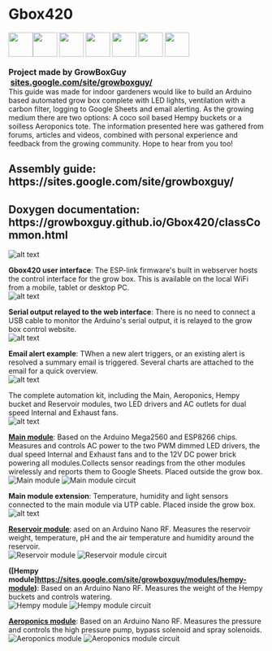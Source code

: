 # Gbox420
<div>
<div><img width="48" height="48" src="https://lh3.googleusercontent.com/GAoRKaB09BobBln1BQgRHL0qmbfyTmnMn6_6JBmCVZ3gvUuCOzhRep7HkBYL4_bWqa5Vk70W7dgq_t5vgwisNYon5yXiM0hbBoUauYdnv9ujxtkVrn5hB4SXhT2X-nWb7BS4Bo_-fL-Pj2TLdzMcbJN4597KkEvYGrqv6CtPy_wf06wc9t1WN2jL5lbhWHdvkleKIU6Hpp1AXPjOI_3c9lY0jpIdEtcjbOZ3fYIgrEvm1HO7JrAbyllYIgpSpZlMr6uUQh2h6PuA9tDSb8-V3NmMuvRtOQi5qfH6rJKrOBv5oNN4_t-C-V3BLKjXqx82oAmP65RAnH1Y3EXG8FbuEsQvqYcWiEp9iaNeuYbjokQoVM8h61Gh1cPr717j0D1GjEYhYzba32UvVZ3iXiVr1zmonOw810HP5oTWhc-o0mNdW211dhs80tvOyaggxKGX_I7r5kcak9nK7PSP3ppAi-wjrsqhW0UBiRvsyHwpHRfIu-A0lbnQ4ukwWiw28dnBPQMZUu8rLAXVNRnBjoAPU5udjLwyCUyCeU6YjUlC9TTe7QpbTZCrVueTaytD3GOqtP2dKg2wZse3CCGPrnNq2vg5DpRV4Qb0sOBv8oyJzKfdWLCMgYJYTw9rpYg6Y3zgUjJWqmLdX3upj8an069FddUa33Sgb6YhQe6NSz1sdW7cq_-8zYosD0RmeavL4t3sfpNDXw95OOmQJ0LEFKRZSa3PBApRvl2GIOpNmLI2Li_QSw-y=s671-no" style="display:inline;float:left" >
<a href="https://www.patreon.com/growboxguy"><img width="48" height="48" src="https://lh3.googleusercontent.com/GHPlhe8VfY4Bwtg0xPO2Z0vdj1QjcInJd8pSQlZHVNmcEry7a44A8c9n4vJENgvMfwfqiuSF5-r8Jt324yv1LbDqJ70KtNvuH1LoRdnB03zqYryHgyazXlNNcXEric6bc6L2oDBFgkgaf5dDMw-yN1bpwUH2LBxXsRCNcRxFIv3X0RPMYpVVGpNxss1nHn4kXa1q_pHEY2DuX0cZa5UWsUTAJ0Sywxg4UOgeBF-W1ZZULQcJz-mLp3WHEQY7uKLyYW31IElYZgV0jVBFeOdBG_w6gb1WPegvAbF-GiNVdd1Bxr9pqU6B2B34mKVFVamCzhs49XfDpKFr80euXu31na0A5opoYt5pyiChodO-5RCTP6b6FLv1tikkEf2eV22nXxo0JAz3zZcfq4FnF8VLcnh5mKUJ5cHvluSjSYYztooej6YrHeTTSXIxTtJqLp-2shRKQCEAFYzxIvmkTPB4_tWFQStGqzyG4IbH8mPU68BoMtlkfXCLv3o-_vAp86OZXyM4x1VxFHaaGXBtuHVuSbKMJMXoCVulSgnLzfI_t0o1KUTnL4NppO7IcP1fddVruJCdZkALn6Hzs8kN7DzwtfgXmBJmOkGCRsUZmoTHBO7pKHsYEA4XX9GrWFUOqjRIPyxH_z6dPWhFuSowl97T5kQHSwiHQ6x8cOgiMEtS2zEcRVVjdI0eLPYvJrhRiFj72L5KxXAYpuDWV2k7o5fwmHZTv9eYXbva3h5UlbKqeqYSvI9-=s64-no" style="border:none;margin:0;padding:0px"></a>
<a href="https://www.facebook.com/Gbox420-1495966037151416/"><img width="48" height="48" src="https://lh3.googleusercontent.com/5-3WUctaz5bM6p4FSrgZQOfbUv3bAzDI8SWXO59JCJnmWB9B_Glvn-n3gxj9Esj9BA0plBv4zxPY-eI24YjOWGm67z6dhr8vD7csTTz3V5hBxeL8aOWbfHyV3vmcA_e2lZBaFWYqDWRJqRVfW6qgXg4AspXGp9aF6S5R9HkcXcbgJ0M7teV127_Mq9bCYkjYV1cTtTojFKk7pv-igxHvr0ZPQoiLX-xBQm8sowRyhOBm4iUukEkzzCHnc3fmMGAxDCaqWzLi04rKWY9uVQ8ys4GuPjTs-m-iaoiCcLG7GloROhuBsPgx_Zq274eretllISsepyI9N2Pb-2AO4yXvYB88Cfc_R7a69w85Bq3fZUs-qtNFgtJ01mvIDs6nHdkpfZGeHoCxhuml-RX8JTXdBC3fogBeb9G_QNxo1ocSAVdPyG4BtaQyhcr0hsYLG1hvhWF_ekPFm-7dn-PLI7l3jTiRzQDW7BlRgdepMcGV-Ao0WwwWVHFombqSlHJ9wLjFaZo9Mmb8dtoUdd5zFgC-qzHYq3XfBhwDRscFpnFtpPJVAEN2d-d7szO3htVqKaEU1UTwcSZ4bN_y5AosItWk4z_0MIe_YxH--LxXohAxvkiaDyFwrvQwiGnYRqkPb3LVn8_4IqAY0UALYkBF8wssVInql86ErRgtW_CS0eIbKHbVa2byRQAybqPC-FEi5AWfb0SOkiyyAa7B32lyWdRVn_Kog-pbOxijBZA2la6GusXsAl9Q=s64-no" style="border:none;margin:0;padding:0px"></a>
<a href="https://github.com/growboxguy/Gbox420"><img width="48" height="48" src="https://lh3.googleusercontent.com/SyX8-29ti5GHL0sm2ADuliHQr11MeGtYXDV_UVuw5WjS0NhrwZcMq4bupWRK30-Plc9hVYbr8rHQpononX3ufMIXvEyluHYWm0d-htsAYiO_Jw5SpGrM5VmcB9AMqecvDSJhX_jLwtWDqbHz9Q68DstgrvxsqU3Ld6fP57TRhC6pLilAnSSj8bOfODG9aCOfk5xrCvEKZ2wQkvLCPZcqrsIBF1VsKdw2OqPr16oIdlu7aGozoHm7saAEDCewUyhWHAPDhyoig2dK1dl1LIYwzL6s9_oFY6TINAfVyPdF261XCNTy3uu7vfrg-zxVPm5xLznIruv0obiel9VOD_5mcAIyMVnhb4f_zfJL3VG_bxw7YEkC0TugtW0YRbOFnPdZyL2lqhbz1E4RbDWwKIdlXmKhUGM6u0QIJQ4V-_UWMK3j9QitWTf0Sxc8xF1hcYh74S3n5hLycv_BZiU6Iy8qCCbdD63x0FmpGnGI58bx77GIxLDAQvyS7JOVtzV0zKApj5nQT70HwAL8Sgb96-WYsOKzsdPVJ0iPQNommV1BBGMQRDVYlQclK7_VL8TxgLsozycrRn2uIxWfTfdkYSAHFmWXT-56PjF1C9IIVgwuNzLoSzEe5fLYsFzRqPxHMqPbvx0IGh0XeVvQRQQQqTbnVnzGSWlhhzuY96DvX8J8Kx-PKfpyFQn2c4j7tMBGSsTQD6dveFSmcDc9MtcdN1p7oiX5Ehq2vhPY2NvPHRRLUcZwWZbl=s64-no" style="border:none;margin:0;padding:0px"></a>
<a href="https://www.tumblr.com/blog/growboxguy"><img width="48" height="48" src="https://lh3.googleusercontent.com/iAo64-k09uJ70KcPngaxSGVpRWL9BRklB6V4trYxchPlYAjdGEKmnkuh5Oa_TFBK42KSfmpL2DN9nAo13WtSXOKDlV_W1YH3CZSYcm6yR1i-p4ePzG6D_lGn3RvtBUR0I8OjH8_jMVctwc5kf7t1uM6vau3J_Qp0uekfz7HaShgWVqCMmLalSC-4iZ7Kcf16p_GTYcClD7KFMUdecmQIsC1gwYT5C0P1WPJU-vvWUIHdhGsicnHtIVovT8bGGDDGQNmZmZycdMw6z0PoDHQxuv7SL3u7HMQ7RC7EIW2AOtPXTtPQ-NdTMEhhc2nlNjI9CzIClWPWVOEZxHF5N8YOQcjx-eqpuaEvSQ67z4aWWo28U95U3MoReCoxUi5HLSjaTv85ZkTvFy2DxNM-CCgnNelp_JpYEEu3qi9CHC8T4Rv6zwi9QR0FQ0ajLXkrwJeaNKwtEXPBel-zqZ8olwwrGyoMyL0tKDQagVf_7desHQ8vbRoas7hClbxD9yeMGf1C4Y2SAKAruaCrbGVXY3KWSXie5rWt5jXCiN_AqU3unGLEPeJl34ztyYDOPXz4cRtMfGYe3lEvKEuyrcncxa4imoiYFJScw7x6o_WQ9AvgsMD2XzvkOQQGakSO3V0-tjaBnhNB3izXdv0nPt76v4l9UYdlFj1fjZO6372_8SId69SNI0InHX4q03j0w8jFZYC_CZsVAvPo6g8ER_L5ZjSjKaKjH5O9UYjTjv3Csv5MB0rLiQZr=s64-no" style="border:none;margin:0;padding:0px"></a>
<a href="https://twitter.com/growboxguy"><img width="48" height="48" src="https://lh3.googleusercontent.com/FqZZp565u6acGUU7-9IZXllx4RPhKOupR5QjdJQZUzfbgL3K14abRlFmJqhfF8opA9w-I47YFG8pPPlgTuYjk1PceR_YBTzh6DrBGZuwGZmbi4PMdCvlT4lLNPtqFG9v1MC7GlOddLrnOObPhT3UgHC4ipO-VjAO_rHxVuWG4WmqRoN45qvNP4BFBh1pdSHYMPu5At-DuWrxZpDhRl-TdWEXIgLD_WJUuKVITvkVhVkgqG9NcRPzA5AwUl3q0aqreSVlpILWaFgxbIAYsw-wt-X4Vj6dudbW0mvXDrI8S-al1GPHg4TKbdWykkcM81TaXxR9sZUEYA8ZICgBBPnN1wmNk-BAN0HyJkxE4XdLnSkx0WXJCIrxvjHcF2y4U4HEviFVfoNS1wK-piI6n60oYa0oNFtOZUUkQ0k0h3jVjCA1KmF4yNcFay4GOW84I20lYRgKuNPEmmmwRhZiT2UC5gyTY_6WDxSrKglP9qgaLhVGXrhQlRBvoi7YiLbZVrSHzHvLwDXVwBFf4dv-RLDLuxRyDtRTsNCNArUdDXUCaIyhouZ-Gbvr5sYT4Jhg1vTlUppfmCmECvYUIL4GGS9Rra84Xmi2v46q4djWgVmcSm_PzIZnhq0JPI5ORgtajv-2n3HGdCbl0lkNOTKZ__89eEt2Aw3uzipnq4yp-_GO_qKeTCVVGK11idmQ__OUCThVUFv03uoBQowH0gsfvS-bxzOa_4_MVq_f9E_7QhL_z2iosnA9=s64-no" style="border:none;margin:0;padding:0px"></a>
<a href="mailto:GrowBoxGuy@gmail.com"><img width="48" height="48" src="https://lh3.googleusercontent.com/5ZNZaVhanhR6XGvxz_7A9Fr5JU8QtaAgMLWZJX41U7UxSgR4u2pR0TNjR0K2Ntv-Bad_jndUaDW65695nIy4lpMDAa4ssEJ6EX24Qp4BQXv1dYKRp84udEAt7G-UC8yZr054mNNyvCKq0hpnm0KDIJ-bDRBRxfK6DtqnI2YxG7N1PYniKXhsJYUlQSvGPwhRphoS_St9yrLDqIg8sYPGoIoLqXBfgHW5f4oYBa3OMIhKKwzB4bMYH1JgD_HfLiGwXSuR1qvqSRj9b-qjdmgVa_uNRH-wlIJcQ4QsSF2CAknddJtwURm64mNwlodvnSFkpnvimWbHUoQMM77GP48xdGygIr0jBJgbyYsQOvUcJDUF_Un_tWNkF-x2W9Gw-KXxHFAPP7fuczenGsQL2gmNCAR15R2JLJwt1CTpwfgBhbzTYoyW00PpLfkTWrfowSkFXnVuvhMa9ADsYZzq1uvp_Wz6KWrEa1iOi7CbRtFNY3Sg01maUeArYDd_DM0xFG3q43V9vKb0Bld3U7nyDoZ_R9hGfiQ8ZdD8BhXNoberDuuTl-SPRFrUeKjmFmtPuP7WdidQb6Gw5nFElBvBMCZX1kjplIluK8Y5VffxHBZRCrYTRyVyolvcNlpQtVWdOW-jxSjVP0qRrpARJIGjjU1KUUeVIxBEFUxefbP3UhOr2FvUGNh5BeIJVi5rCuaImxp1lL2zy2Mf4z9fZoVMp-ukaJMsiRQ1ACzJn89b-QybW67whYw2=s64-no" style="border:none;margin:0;padding:0px"></a>
</div><br>
<div style="display:inline!important">
<b style="font-size:16px">Project made by GrowBoxGuy</font><br>		
&nbsp;<a href="http://sites.google.com/site/growboxguy/">sites.google.com/site/growboxguy/</a>
</b>
</div><br>

<div>
This guide was made for indoor gardeners would like to build an Arduino based automated grow box complete with LED lights, ventilation with a carbon filter, logging to Google Sheets and email alerting. As the growing medium there are two options: A coco soil based Hempy buckets or a soilless Aeroponics tote. The information presented here was gathered from forums, articles and videos, combined with personal experience and feedback from the growing community. Hope to hear from you too!
</div>

<div>
<h2>Assembly guide:<br> https://sites.google.com/site/growboxguy/ </h2>
<h2>Doxygen documentation: https://growboxguy.github.io/Gbox420/classCommon.html </h2>
</div>

![alt text](https://lh3.googleusercontent.com/pw/ACtC-3etlEchfH2eX-HyE6f6iSRXFcdqbYqmVetXMMQ7SHdvaeFPfClqIH5bMfoUcP6uTBgLVmqOyBWSr0OFvARRFSO7SrlJvzgpWvjOOVEmpAWiKJ8eIfrv9OHwlxJssRaydEnYBqMfxdCjZALiKUEwTFoJ=w1055-h652-no?authuser=0)

<b>Gbox420 user interface</b>: The ESP-link firmware's built in webserver hosts the control interface for the grow box. This is available on the local WiFi from a mobile, tablet or desktop PC.<br>
![alt text](https://lh3.googleusercontent.com/pw/ACtC-3c-2j05-O9FE06BzfPP4TTC43UszOYteR3BX9x--eIgj4tKfLv5644zgGQKqnPrwW5-We4JG8LeEcxlS0f5Qtcsk1gxCsro-M2Rjb2eQisdS9UC6X39Kk1rIY10MSCHQdlWemWFNJNV7nkhgG0ROlZD=w898-h1092-no?authuser=0)

<b>Serial output relayed to the web interface</b>: There is no need to connect a USB cable to monitor the Arduino's serial output, it is relayed to the grow box control website.<br>
![alt text](https://lh3.googleusercontent.com/pw/ACtC-3dYHgQPSjFgytEfSkKt7SaMcD6PDtLsX1UcmKIsaYqmRTEyt_ZOahGe9ConQdW6uZ8q9GsIHTxhk76tvRcf5KmEgwWlppEihKlWP8yPwhm2WBIhajls76n8Gb3FLSu_x1BF6vPWWBwSeE_V--VujShi=w657-h1140-no?authuser=0)

<b>Email alert example</b>: TWhen a new alert triggers, or an existing alert is resolved a summary email is triggered. Several charts are attached to the email for a quick overview.<br>
![alt text](https://lh3.googleusercontent.com/pw/ACtC-3euTh98iZcKUGZrIvDGN68GyGxAaRiwtes9e8expmese2jSrZ2UlPHhyBx_I8x5lAi4E6bpkLIdRolshcr8tI9a_B-3VDKSQUHNiFwWzL1VibNYVCNSS-1827h37dabDf49rOdkTgyjTwAYJFi7S8Go=w741-h1289-no?authuser=0)

The complete automation kit, including the Main, Aeroponics, Hempy bucket and Reservoir modules, two LED drivers and AC outlets for dual speed Internal and Exhaust fans.<br>
![alt text](https://lh3.googleusercontent.com/pw/ACtC-3eaGQD-ZrbG_jQPcvH0MqhBifQFIfGyrfq49SbDHr_pT9wdi1mHTIPFNX3RU0QFcKM0DrfoZFnSleH4EOVYjvL7UsD7UDHblcxxBvI66pMtYg7XcAaEw7cnCFCLLJ_hl-cDsuFJ-PE8V-_AuW5IAfA-=w1200-h855-no?authuser=0)

<b>[Main module](https://sites.google.com/site/growboxguy/modules/main-module)</b>: Based on the Arduino Mega2560 and ESP8266 chips. Measures and controls AC power to the two PWM dimmed LED drivers, the dual speed Internal and Exhaust fans and to the 12V DC power brick powering all modules.Collects sensor readings from the other modules wirelessly and reports them to Google Sheets.
Placed outside the grow box.<br>
![Main module](https://lh3.googleusercontent.com/pw/ACtC-3f9mNWcEYjtU5f1tdHX-KMrAYjO2jOn3d1OxBzmNKc2Ks3GEG6k4sIKgxc0RuagOZo2bk1hZBxS4kohtNuJ7_UDDagushsACgsxv-13qPD7kYhtlzTT3KzXf8dS6np45RzBocGLAsESsg74DEi4yTlV=w1200-h801-no?authuser=0)
![Main module circuit](https://lh3.googleusercontent.com/pw/ACtC-3d_kFnsAjAEZR40xnVtmgArwwm-flMP83BC13oYXVeMe00Ivf0dg3_pGFAeo3EDN7nTPoXuEo8ubIy81NVVo7LzsJJgbXgjzMSaUnjJyZWrP3fBQXbDGJh2B0QX936-0VAFGQokV-BQqd5cpz4--x7-=w1200-h892-no?authuser=0)

<b>Main module extension</b>: Temperature, humidity and light sensors connected to the main module via UTP cable. Placed inside the grow box.<br>
![alt text](https://lh3.googleusercontent.com/pw/ACtC-3d0RY9H_sS4tyf9QsXPbRu4Dmo3j0MkfTi_iXFxKPSlXgyHFsKGfHFe1g0NQ0Vhz4qsiYNV4oVIYgt9rUr-bMQV9dXvcj3nk_4XGrgWVfTf-nATa9yZM1hk4IYu6m5Ze6bTE3ZDnEiA_IBzIqji3BDl=w1200-h801-no?authuser=0)

<b>[Reservoir module](https://sites.google.com/site/growboxguy/modules/reservoir-module)</b>: ased on an Arduino Nano RF. Measures the reservoir weight, temperature, pH and the air temperature and humidity around the reservoir.<br>
![Reservoir module](https://lh3.googleusercontent.com/pw/ACtC-3f2VaMcisIGxvBNdvfefVLztVS8ZZoiRN75YegEpFTWzUvLPIjvvQJEbDnwNDv7SrEL5GUPgjhy8asU0VALJWJWtYywP_0PrXSf4Sbr8mNe1UWMq12Ejylk7H2nVonGVy5qJL29gRUssHa5AtaVk5Xe=w1200-h801-no?authuser=0)
![Reservoir module circuit](https://lh3.googleusercontent.com/pw/ACtC-3dWYUwdfsKYgwnBM7kQUHYzT-3laoEZHpQ5fpOGTYeBcr5vJYigMnVFhMS5GwZl8xdHm3P6NV3mBD9qb7mmVUrHp-UFFFIZ-S8YH_oi8YhnA47nv9fItrEEAnB6eXYLba00iSc-4ozk10Pg_zqFgwE0=w1200-h892-no?authuser=0)

<b>([Hempy module]https://sites.google.com/site/growboxguy/modules/hempy-module)</b>: Based on an Arduino Nano RF. Measures the weight of the Hempy buckets and controls watering.<br>
![Hempy module](https://lh3.googleusercontent.com/pw/ACtC-3dudHmGC8n4Kcgwcb-83gjC90rDndVKHWDJVZBVMnE6PNbyAThh4SHS5ZNTrKT6reoeZtoBUqaVVOZ6g1n4gIZ5182V9bFkOo8Whkh0aAA8t2sMvJTbO-WKcAyJIwn-IEUC7KWZ5bfSq27Xfs6glVSD=w1200-h801-no?authuser=0)
![Hempy module circuit](https://lh3.googleusercontent.com/pw/ACtC-3ew7qpG5li8TltIYYdZK7ngf9Wka3IMk1g_Kiy5i7uJJOQLPP9CABn6rLc26dwO8D0-84yrN5VdhvqVBOXRxNPkZDPFpnsmWy4EOf5kJMB8Z29yU3j4428LaY6aWNTinxwh8THUKx96hHekYNOiHuzH=w1200-h889-no?authuser=0)

<b>[Aeroponics module](https://sites.google.com/site/growboxguy/modules/aero-module)</b>: Based on an Arduino Nano RF. Measures the pressure and controls the high pressure pump, bypass solenoid and spray solenoids. <br>
![Aeroponics module](https://lh3.googleusercontent.com/pw/ACtC-3eiagyhv_J80jMzoPd-cynOjpfpJTxiGapRe3wNWmgyJnsxzGZbGnULGq9hxq6lds4vKPzBIYIhXW7J4ivQXb3hWxPlNT90PDObBekW19Pd2uMQFC2vSQevob1vP_xZd7tKOi5Ae9vfTJLv8udcrCRk=w1200-h801-no?authuser=0)
![Aeroponics module circuit](https://lh3.googleusercontent.com/pw/ACtC-3d_UKB0YuGhA01cQmY-nE4TOiLgd-ZC9kwortxAMLq0DnnHwD3mTz2wV9ouuDTVdqyE6cHyXABO0oh0C5pR-GM_dBfifriH9xdH9fN-LDaZsH7qzqgVMIG5Jp-GrNvinA-zayh2k9w-Edj3tUTZm1_A=w1200-h845-no?authuser=0)
